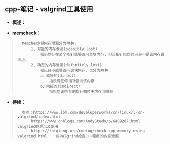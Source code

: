 ## cpp-笔记 - valgrind工具使用
- **概述：**
>
>
>
>
>
>

- **memcheck：**
>
>       Memcheck将内存泄漏分为两种，
>           1、可能的内存泄漏(possibly lost)
>               指仍然存在某个指针能够访问某块内存，但该指针指向的已经不是该内存首地址。
>           2、确定的内存泄漏(definitely lost)
>               指已经不能够访问这块内存，也分为两种：
>               a、直接的(direct)
>                   指没有任何指针指向该内存
>               b、间接的(indirect)
>                   指指向该内存的指针都位于内存泄露处
>
>
>
>
>
>
>
>
>
>

- **待续：**
>       参考：https://www.ibm.com/developerworks/cn/linux/l-cn-valgrind/index.html
>           https://www.cnblogs.com/AndyStudy/p/6409287.html    valgrind原理以及使用
>           https://zhiqiang.org/coding/check-cpp-memory-using-valgrind.html    用valgrind检查C++程序的内存泄漏
>
>
>
>
>
>
>
>
>
>
>
>
>
>
